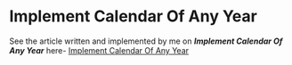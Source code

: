 #  Implement Calendar Of Any Year

See the article written and implemented by me on ***Implement Calendar Of Any Year*** here- [Implement Calendar Of Any Year](http://www.geeksforgeeks.org/print-calendar-for-a-given-year/)
